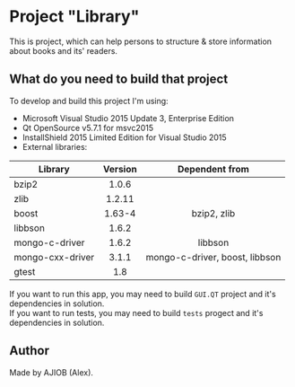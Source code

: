# Project "Library"

This is project, which can help persons to structure & store information about books and its' readers.

## What do you need to build that project

To develop and build this project I'm using:  
* Microsoft Visual Studio 2015 Update 3, Enterprise Edition  
* Qt OpenSource v5.7.1 for msvc2015  
* InstallShield 2015 Limited Edition for Visual Studio 2015  
* External libraries:  

| Library   |      Version     |  Dependent from |  
|----------|:-------------:|:-----------:|  
| bzip2 |  1.0.6 |  |  
| zlib | 1.2.11 |  |  
| boost | 1.63-4 | bzip2, zlib |  
| libbson | 1.6.2 |  |  
| mongo-c-driver | 1.6.2 | libbson |  
| mongo-cxx-driver | 3.1.1 | mongo-c-driver, boost, libbson |  
| gtest | 1.8 |  |  

If you want to run this app, you may need to build `GUI.QT` project and it's dependencies in solution.  
If you want to run tests, you may need to build `tests` progect and it's dependencies in solution.  

## Author

Made by AJIOB (Alex).

